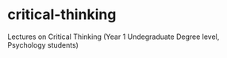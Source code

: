 # critical-thinking
Lectures on Critical Thinking (Year 1 Undegraduate Degree level, Psychology students)
